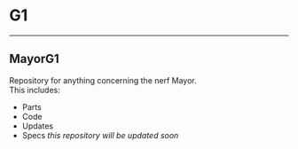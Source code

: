 # G1
***
## MayorG1
Repository for anything concerning the nerf Mayor.   
This includes:
* Parts
* Code
* Updates
* Specs
*this repository will be updated soon*
